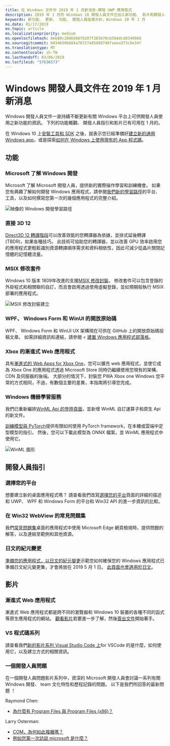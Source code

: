 ```yaml
---
title: 在 Windows 文件中 2019 年 1 月新消息-開發 UWP 應用程式
description: 2019 年 1 月的 Windows 10 開發人員文件已加入新功能、 影片和開發人員指引
keywords: 新功能、 更新、 功能、 開發人員指導方針，Windows 10 年 1 月
ms.date: 01/17/2019
ms.topic: article
ms.localizationpriority: medium
ms.openlocfilehash: beb80c28866b8f8207f203b70cb504dcd034098d
ms.sourcegitcommit: b034650b684a767274d5d88746faeea373c8e34f
ms.translationtype: MT
ms.contentlocale: zh-TW
ms.lasthandoff: 03/06/2019
ms.locfileid: "57636573"
---
```

# <a name="whats-new-in-the-windows-developer-docs-in-january-2019"></a>Windows 開發人員文件在 2019 年 1 月新消息

Windows 開發人員文件一直持續不斷更新有關 Windows 平台上可供開發人員使用之新功能的資訊。 下列的功能概觀、 開發人員指引和影片已有可用在 1 月的。

在 Windows 10 上[安裝工具和 SDK](https://go.microsoft.com/fwlink/?LinkId=821431) 之後，就表示您已經準備好[建立新的通用 Windows app](../get-started/create-uwp-apps.md)，或是探索[如何在 Windows 上使用現有的 App 程式碼](../porting/index.md)。

## <a name="features"></a>功能

### <a name="windows-development-on-microsoft-learn"></a>Microsoft 了解 Windows 開發

Microsoft 了解 Microsoft 開發人員，提供新的實際操作學習和訓練機會。 如果您有興趣了解如何開發 Windows 應用程式，請參閱[我們新的學習路徑](https://docs.microsoft.com/learn/paths/develop-windows10-apps/)的平台、 工具，以及如何撰寫您第一次的幾個應用程式的完整介紹。

![映像的 Windows 開發學習路徑](images/windows-learn.png)

### <a name="direct-3d-12"></a>直接 3D 12

[Direct3D 12 轉譯階段](/windows/desktop/direct3d12/direct3d-12-render-passes)可以改善效能的您轉譯器為依據，並排式延後轉譯 (TBDR)，如果各種技巧。 此技術可協助您的轉譯器，並以改善 GPU 效率啟用您的應用程式更輕鬆識別資源轉譯順序需求和資料相依性，因此可減少從晶片關閉記憶體的記憶體流量。

### <a name="msix-modification-packages"></a>MSIX 修改套件

Windows 10 版本 1809年改進的支援[MSIX 修改封裝](https://docs.microsoft.com/windows/msix/modification-package-1809-update)。 修改套件可以包含登錄的外掛程式和相關聯的自訂，而且會啟用透過使用虛擬登錄，並如預期般執行 MSIX 部署的應用程式。

![MSIX 修改封裝建立](images/msix-modification-package.png)

### <a name="open-source-of-wpf-windows-forms-and-winui"></a>WPF、 Windows Form 和 WinUI 的開放原始碼

WPF、 Windows Form 和 WinUI UX 架構現在可供在 GitHub 上的開放原始碼投稿文章。 如需詳細資訊和連結，請參閱 <<c0> [ 建置 Windows 應用程式部落格](https://blogs.windows.com/buildingapps/2018/12/04/announcing-open-source-of-wpf-windows-forms-and-winui-at-microsoft-connect-2018/#OKZjJs1VVTrMMtkL.97)。

### <a name="progressive-web-apps-for-xbox"></a>Xbox 的漸進式 Web 應用程式

具有[漸進式的 Web Apps for Xbox One](https://docs.microsoft.com/microsoft-edge/progressive-web-apps/xbox-considerations)，您可以擴充 web 應用程式，並使它成為 Xbox One 的應用程式透過 Microsoft Store 同時仍繼續使用您現有的架構、 CDN 及伺服器的後端。 大部分的情況下，封裝您 PWA Xbox one Windows 您平常的方式相同，不過，有數個主要的差異，本指南將引導您完成。

### <a name="windows-machine-learning"></a>Windows 機器學習服務

我們已重新編排[WinML Api 的登陸頁面](https://docs.microsoft.com/windows/ai/api-reference)，並新增 WinML 自訂運算子和原生 Api 的新文件。

[訓練模型與 PyTorch](https://docs.microsoft.com/windows/ai/train-model-pytorch)提供有關如何使用 PyTorch framework，在本機或雲端中定型模型的指引。 然後，您可以下載此模型為 ONNX 檔案，並 WinML 應用程式中使用它。

![WinML 圖形](images/winml-graphic.png)

## <a name="developer-guidance"></a>開發人員指引

### <a name="choose-your-platform"></a>選擇您的平台

想要建立新的桌面應用程式嗎？ 請查看我們改寫[選擇您的平台](https://docs.microsoft.com/windows/desktop/choose-your-technology)頁面的詳細的描述和 UWP、 WPF 和 Windows Form 的平台和 Win32 API 的進一步資訊的比較。

### <a name="faqs-on-win32-webview"></a>在 Win32 WebView 的常見問題集

我們[常見問題集](https://docs.microsoft.com/windows/communitytoolkit/controls/wpf-winforms/webview#frequently-asked-questions-faqs)桌面的應用程式中使用 Microsoft Edge 網頁檢視時，提供問題的解答，以及連結至範例和其他資源。

### <a name="japanese-era-change"></a>日文的紀元變更

[準備您的應用程式，以日文的紀元變更](../design/globalizing/japanese-era-change.md)示範您如何確保您的 Windows 應用程式已準備日文紀元變更集，才會將放在 2019 5 月 1 日。 [此頁面也會適用於日文](https://docs.microsoft.com/ja-jp/windows/uwp/design/globalizing/japanese-era-change)。

## <a name="videos"></a>影片

### <a name="progressive-web-apps"></a>漸進式 Web 應用程式

漸進式 Web 應用程式都是跨不同的瀏覽器和 Windows 10 裝置的各種不同的函式等原生應用程式的網站。 [觀看影片](https://youtu.be/ugAewC3308Y)若要進一步了解，然後[簽出文件](https://aka.ms/Windows-PWA)開始著手。

### <a name="vs-code-series"></a>VS 程式碼系列

請查看我們[新的影片系列 Visual Studio Code 上](https://www.youtube.com/playlist?list=PLlrxD0HtieHjQX77y-0sWH9IZBTmv1tTx)for VSCode 的是什麼，如何使用它，以及建立方式的相關資訊。

### <a name="one-dev-question"></a>一個開發人員問題

在一個開發人員問題影片系列中，資深的 Microsoft 開發人員會討論一系列有關 Windows 開發、 team 文化特性和歷程記錄的問題。 以下是我們所回答的最新問題 ！

Raymond Chen:

* [為什麼有 Program Files 與 Program Files (x86)？](https://youtu.be/N7o9eJpFYco)

Larry Osterman:

* [COM，為何如此複雜嗎？](https://youtu.be/-gkXAV-StVA )
* [例如您第一次訪談 microsoft 是什麼？](https://youtu.be/qRb6otsHG5c)
